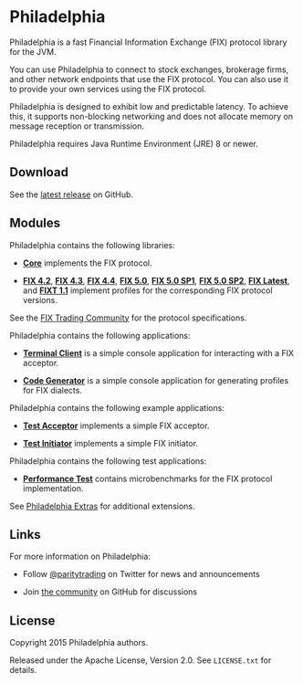 # Philadelphia

Philadelphia is a fast Financial Information Exchange (FIX) protocol library
for the JVM.

You can use Philadelphia to connect to stock exchanges, brokerage firms, and
other network endpoints that use the FIX protocol. You can also use it to
provide your own services using the FIX protocol.

Philadelphia is designed to exhibit low and predictable latency. To achieve
this, it supports non-blocking networking and does not allocate memory on
message reception or transmission.

Philadelphia requires Java Runtime Environment (JRE) 8 or newer.

## Download

See the [latest release][] on GitHub.

  [latest release]: https://github.com/paritytrading/philadelphia/releases/latest

## Modules

Philadelphia contains the following libraries:

- [**Core**](libraries/core) implements the FIX protocol.

- [**FIX 4.2**](libraries/fix42), [**FIX 4.3**](libraries/fix43),
  [**FIX 4.4**](libraries/fix44), [**FIX 5.0**](libraries/fix50),
  [**FIX 5.0 SP1**](libraries/fix50sp1),
  [**FIX 5.0 SP2**](libraries/fix50sp2), [**FIX Latest**](libraries/fixlatest),
  and [**FIXT 1.1**](libraries/fixt11) implement profiles for the corresponding
  FIX protocol versions.

See the [FIX Trading Community][] for the protocol specifications.

  [FIX Trading Community]: http://www.fixtrading.org

Philadelphia contains the following applications:

- [**Terminal Client**](applications/client) is a simple console application
  for interacting with a FIX acceptor.

- [**Code Generator**](applications/generate) is a simple console application
  for generating profiles for FIX dialects.

Philadelphia contains the following example applications:

- [**Test Acceptor**](examples/acceptor) implements a simple FIX acceptor.

- [**Test Initiator**](examples/initiator) implements a simple FIX initiator.

Philadelphia contains the following test applications:

- [**Performance Test**](tests/perf-test) contains microbenchmarks
  for the FIX protocol implementation.

See [Philadelphia Extras][] for additional extensions.

  [Philadelphia Extras]: https://github.com/paritytrading/philadelphia-extras

## Links

For more information on Philadelphia:

- Follow [@paritytrading](https://twitter.com/paritytrading) on Twitter for
  news and announcements
- Join [the community][GitHub Discussions] on GitHub for discussions

  [GitHub Discussions]: https://github.com/paritytrading/philadelphia/discussions

## License

Copyright 2015 Philadelphia authors.

Released under the Apache License, Version 2.0. See `LICENSE.txt` for details.

